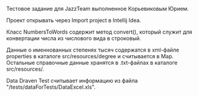 Тестовое задание для JazzTeam выполненное Корьевиковым Юрием.

Проект открывать через Import project в Intellij Idea.

Класс NumbersToWords содержит метод convert(), который служит для конвертации числа из числового вида в строковый. 

Данные о именнованных степенях тысяч содержатся в xml-файле properties в каталоге src/resources/degree и считывается в Map. Остальные справочные данные хранятся в .txt-файлах в каталоге src/resources/.

Data Draven Test считывает информацию из файла "/tests/dataForTests/DataExcel.xls".
